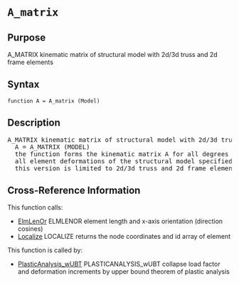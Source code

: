 
<!-- <a name="_top"></a>
<div><a href="../../index.md">Home</a> &gt;  <a href="#">latest</a> &gt; <a href="index.md">Introspection</a> &gt; A_matrix.m</div> -->

<!--<table width="100%"><tr><td align="left"><a href="../../index.md"><img alt="<" border="0" src="../../left.png">&nbsp;Master index</a></td>
<td align="right"><a href="index.md">Index for latest\Introspection&nbsp;<img alt=">" border="0" src="../../right.png"></a></td></tr></table>-->
# `A_matrix`
<!-- <h1>A_matrix
</h1> -->

## <a name="_name"></a>Purpose

<!-- <h2 id="purpose"><a name="_name"></a>Purpose</h2> -->

A_MATRIX kinematic matrix of structural model with 2d/3d truss and 2d frame elements

<!-- <div class="box"><strong>A_MATRIX kinematic matrix of structural model with 2d/3d truss and 2d frame elements</strong></div> -->

## <a name="_synopsis"></a>Syntax

`function A = A_matrix (Model)` 
## <a name="_description"></a>Description

<pre class="comment">A_MATRIX kinematic matrix of structural model with 2d/3d truss and 2d frame elements
  A = A_MATRIX (MODEL)
  the function forms the kinematic matrix A for all degrees of freedom (DOFs) and
  all element deformations of the structural model specified in data structure MODEL; 
  this version is limited to 2d/3d truss and 2d frame elements</pre>
<!-- <div class="fragment"><pre class="comment">A_MATRIX kinematic matrix of structural model with 2d/3d truss and 2d frame elements
  A = A_MATRIX (MODEL)
  the function forms the kinematic matrix A for all degrees of freedom (DOFs) and
  all element deformations of the structural model specified in data structure MODEL; 
  this version is limited to 2d/3d truss and 2d frame elements</pre></div> -->

<!-- crossreference -->
## <a name="_cross"></a>Cross-Reference Information

This function calls:
<ul style="list-style-image:url(../../matlabicon.gif)">
<li><a href="ElmLenOr" class="code" title="function [L,dcx] = ElmLenOr (xyz)">ElmLenOr</a>	ELMLENOR element length and x-axis orientation (direction cosines)</li><li><a href="Localize" class="code" title="function [xyz,id] = Localize (Model,el)">Localize</a>	LOCALIZE returns the node coordinates and id array of element</li></ul>
This function is called by:
<ul style="list-style-image:url(../../matlabicon.gif)">
<li><a href="../../latest/Solution_Library/PlasticAnalysis_wUBT.md" class="code" title="function [lamdac,DUf,DVhp] = PlasticAnalysis_wUBT (Af,Qpl,Pref,Pcf,Options)">PlasticAnalysis_wUBT</a>	PLASTICANALYSIS_wUBT collapse load factor and deformation increments by upper bound theorem of plastic analysis</li></ul>
<!-- crossreference -->




<!-- <hr><address>Generated on Sat 19-Dec-2020 21:58:36 by <strong><a href="http://www.artefact.tk/software/matlab/m2html/" title="Matlab Documentation in HTML">m2html</a></strong> &copy; 2005</address> -->